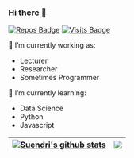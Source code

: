 ### Hi there 👋

[![Repos Badge](https://badges.pufler.dev/repos/suendri)](https://github.com/suendri?tab=repositories)
[![Visits Badge](https://badges.pufler.dev/visits/suendri/suendri)](https://badges.pufler.dev)


🔭 I’m currently working as:
- Lecturer
- Researcher
- Sometimes Programmer

🌱 I’m currently learning:
- Data Science
- Python
- Javascript

| <a href="https://github.com/suendri/github-readme-stats"><img align="center" src="https://github-readme-stats.vercel.app/api?username=suendri&show_icons=true&include_all_commits=true&theme=buefy&hide_border=true" alt="Suendri's github stats" /></a> | <a href="https://github.com/suendri/github-readme-stats"><img align="center" src="https://github-readme-stats.vercel.app/api/top-langs/?username=suendri&layout=compact&theme=buefy&hide_border=true" /></a> |
| ------------- | ------------- |
